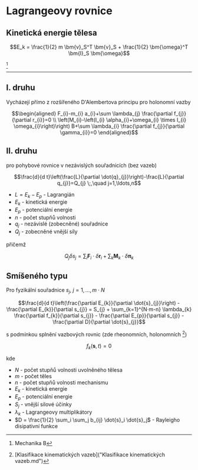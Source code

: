 Lagrangeovy rovnice
===================
## Kinetická energie tělesa
```math
E_k = \frac{1}{2} m \bm{v}_S^T \bm{v}_S + \frac{1}{2} \bm{\omega}^T \bm{I}_S \bm{\omega}
```
[^1]

---

## I. druhu
Vycházejí přímo z rozšířeného D'Alembertova principu pro holonomní vazby
```math
\begin{aligned}
F_{i}-m_{i} a_{i}+\sum \lambda_{j} \frac{\partial f_{j}}{\partial r_{i}}=0 \\
\left(M_{i}-\left(I_{i} \alpha_{i}+\omega_{i} \times I_{i} \omega_{i}\right)\right) B+\sum \lambda_{i} \frac{\partial f_{j}}{\partial \gamma_{i}}=0
\end{aligned}
```
## II. druhu
pro pohybové rovnice v nezávislých souřadnicích (bez vazeb)
```math
\frac{d}{d t}\left(\frac{L}{\partial \dot{q}_{j}}\right)-\frac{L}{\partial q_{j}}=Q_{j}
\;,\quad 
j=1,\ldots,n
```

* $`L = E_k - E_p`$ - Lagrangián
* $`E_k`$ - kinetická energie
* $`E_p`$ - potenciální energie
* $`n`$ - počet stupňů volnosti
* $`q_j`$ - nezávislé (zobecněné) souřadnice
* $`Q_j`$ - zobecněné vnější síly

přičemž
```math
Q_j δs_j = \sum_i \bm{F}_{i} ⋅ δ\bm{r}_{i} + \sum_k \bm{M}_{k} ⋅ δ\bm{π}_{k}
```

## Smíšeného typu
Pro fyzikální souřadnice $`s_j`$, $`j= 1,\ldots,m⋅N`$
```math
\frac{d}{d t}\left(\frac{\partial E_{k}}{\partial \dot{s}_{j}}\right)
-
\frac{\partial E_{k}}{\partial s_{j}}
=
S_{j}
+
\sum_{k=1}^{N⋅m-n} \lambda_{k} \frac{\partial f_{k}}{\partial s_{j}}
-
\frac{\partial E_{p}}{\partial s_{j}}
-
\frac{\partial D}{\partial \dot{s}_{j}}
```
s podmínkou splnění vazbových rovnic (zde rheonomních, holonomních [^2])
```math
f_k(\bm{s},t) = 0
```
kde

* $`N`$ - počet stupňů volnosti uvolněného tělesa
* $`m`$ - počet těles
* $`n`$ - počet stupňů volnosti mechanismu
* $`E_k`$ - kinetická energie
* $`E_p`$ - potenciální energie
* $`S_j`$ - vnější silové účinky
* $`\lambda_k`$ - Lagrangeovy multiplikátory
* $`D = \frac{1}{2} \sum_i \sum_j b_{ij} \dot{s}_i \dot{s}_j`$ - Rayleigho disipativní funkce

[^1]: Mechanika B
[^2]: [Klasifikace kinematických vazeb]("Klasifikace kinematických vazeb.md")